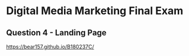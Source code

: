 # Digital Media Marketing Final Exam
## Question 4 - Landing Page

https://bear157.github.io/B180237C/
